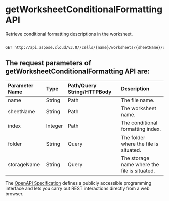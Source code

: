 # **getWorksheetConditionalFormatting API**

Retrieve conditional formatting descriptions in the worksheet. 

```bash

GET http://api.aspose.cloud/v3.0//cells/{name}/worksheets/{sheetName}/conditionalFormattings/{index}

```

## The request parameters of **getWorksheetConditionalFormatting** API are: 

| Parameter Name | Type | Path/Query String/HTTPBody | Description | 
| :- | :- | :- |:- | 
|name|String|Path|The file name.|
|sheetName|String|Path|The worksheet name.|
|index|Integer|Path|The conditional formatting index.|
|folder|String|Query|The folder where the file is situated.|
|storageName|String|Query|The storage name where the file is situated.|


The [OpenAPI Specification](https://reference.aspose.cloud/cells/#/ConditionalFormattingsController/GetWorksheetConditionalFormatting) defines a publicly accessible programming interface and lets you carry out REST interactions directly from a web browser.
